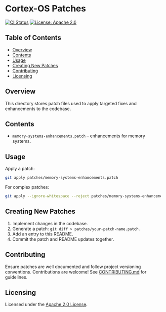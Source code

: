 # Cortex-OS Patches

[![CI Status](https://github.com/Cortex-OS/Cortex-OS/actions/workflows/ci.yml/badge.svg)](https://github.com/Cortex-OS/Cortex-OS/actions/workflows/ci.yml)
[![License: Apache 2.0](https://img.shields.io/badge/License-Apache_2.0-blue.svg)](../LICENSE)

## Table of Contents

- [Overview](#overview)
- [Contents](#contents)
- [Usage](#usage)
- [Creating New Patches](#creating-new-patches)
- [Contributing](#contributing)
- [Licensing](#licensing)

## Overview

This directory stores patch files used to apply targeted fixes and enhancements to the codebase.

## Contents

- `memory-systems-enhancements.patch` – enhancements for memory systems.

## Usage

Apply a patch:

```bash
git apply patches/memory-systems-enhancements.patch
```

For complex patches:

```bash
git apply --ignore-whitespace --reject patches/memory-systems-enhancements.patch
```

## Creating New Patches

1. Implement changes in the codebase.
2. Generate a patch: `git diff > patches/your-patch-name.patch`.
3. Add an entry to this README.
4. Commit the patch and README updates together.

## Contributing

Ensure patches are well documented and follow project versioning conventions. Contributions are welcome! See [CONTRIBUTING.md](../CONTRIBUTING.md) for guidelines.

## Licensing

Licensed under the [Apache 2.0 License](../LICENSE).
